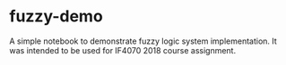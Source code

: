 # fuzzy-demo
A simple notebook to demonstrate fuzzy logic system implementation. It was intended to be used for IF4070 2018 course assignment.
